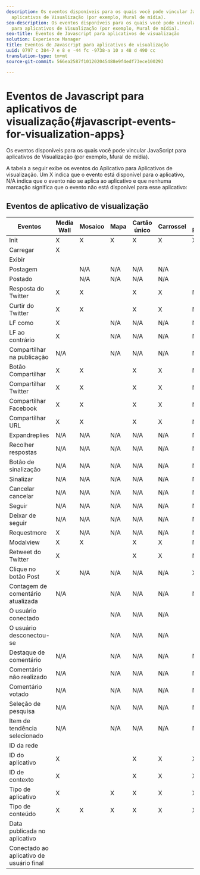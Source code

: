 ```yaml
---
description: Os eventos disponíveis para os quais você pode vincular JavaScript para
  aplicativos de Visualização (por exemplo, Mural de mídia).
seo-description: Os eventos disponíveis para os quais você pode vincular JavaScript
  para aplicativos de Visualização (por exemplo, Mural de mídia).
seo-title: Eventos de Javascript para aplicativos de visualização
solution: Experience Manager
title: Eventos de Javascript para aplicativos de visualização
uuid: 0797 c 384-7 e 8 e -44 fc -9738-a 10 a 48 d 490 cc
translation-type: tm+mt
source-git-commit: 566ea2587f101202045488e9f4edf73ece100293

---
```



# Eventos de Javascript para aplicativos de visualização{#javascript-events-for-visualization-apps}

Os eventos disponíveis para os quais você pode vincular JavaScript para aplicativos de Visualização (por exemplo, Mural de mídia).

A tabela a seguir exibe os eventos do Aplicativo para Aplicativos de visualização. Um X indica que o evento está disponível para o aplicativo, N/A indica que o evento não se aplica ao aplicativo e que nenhuma marcação significa que o evento não está disponível para esse aplicativo:

## Eventos de aplicativo de visualização

| Eventos | Media Wall | Mosaico | Mapa | Cartão único | Carrossel | Botão Postagem | Pelstrip |
|---|---|---|---|---|---|---|---|
| Init | X | X | X | X | X | X | X |
| Carregar | X |  |  |  |  |  |  |
| Exibir |  |  |  |  |  |  |  |
| Postagem |  | N/A | N/A | N/A | N/A |  | N/A |
| Postado |  | N/A | N/A | N/A | N/A |  | N/A |
| Resposta do Twitter | X | X |  | X | X | N/A | X |
| Curtir do Twitter | X | X |  | X | X | N/A | X |
| LF como | X |  | N/A | N/A | N/A | N/A | N/A |
| LF ao contrário | X |  | N/A | N/A | N/A | N/A | N/A |
| Compartilhar na publicação | N/A |  | N/A | N/A | N/A | N/A | N/A |
| Botão Compartilhar | X | X |  | X | X | N/A | X |
| Compartilhar Twitter | X | X |  | X | X | N/A | X |
| Compartilhar Facebook | X | X |  | X | X | N/A | X |
| Compartilhar URL | X | X |  | X | X | N/A | X |
| Expandreplies | N/A | N/A | N/A | N/A | N/A | N/A | N/A |
| Recolher respostas | N/A | N/A | N/A | N/A | N/A | N/A | N/A |
| Botão de sinalização | N/A | N/A | N/A | N/A | N/A | N/A | N/A |
| Sinalizar | N/A | N/A | N/A | N/A | N/A | N/A | N/A |
| Cancelar cancelar | N/A | N/A | N/A | N/A | N/A | N/A | N/A |
| Seguir | N/A | N/A | N/A | N/A | N/A | N/A | N/A |
| Deixar de seguir | N/A | N/A | N/A | N/A | N/A | N/A | N/A |
| Requestmore | X | N/A | N/A | N/A | N/A | N/A | N/A |
| Modalview | X | X |  | X | X | N/A | X |
| Retweet do Twitter | X |  |  | X | X | N/A | X |
| Clique no botão Post | X | N/A | N/A | N/A | N/A | X | N/A |
| Contagem de comentário atualizada | N/A |  | N/A | N/A | N/A | N/A | N/A |
| O usuário conectado |  |  | N/A | N/A | N/A |  | N/A |
| O usuário desconectou-se |  |  | N/A | N/A | N/A |  | N/A |
| Destaque de comentário | N/A |  | N/A | N/A | N/A | N/A | N/A |
| Comentário não realizado | N/A |  | N/A | N/A | N/A | N/A | N/A |
| Comentário votado | N/A |  | N/A | N/A | N/A | N/A | N/A |
| Seleção de pesquisa | N/A |  | N/A | N/A | N/A | N/A | N/A |
| Item de tendência selecionado | N/A |  | N/A | N/A | N/A | N/A | N/A |
| ID da rede |  |  |  |  |  |  | N/A |
| ID do aplicativo | X |  |  | X | X | X | X |
| ID de contexto | X |  |  | X | X | X | X |
| Tipo de aplicativo | X |  | X | X | X | X | X |
| Tipo de conteúdo | X | X | X | X | X | X |  |
| Data publicada no aplicativo |  |  |  |  |  |  |  |
| Conectado ao aplicativo de usuário final |  |  |  |  |  |  |  |
